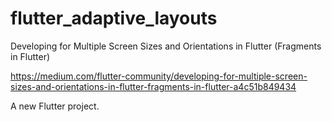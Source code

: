 # flutter_adaptive_layouts

Developing for Multiple Screen Sizes and Orientations in Flutter (Fragments in Flutter)

https://medium.com/flutter-community/developing-for-multiple-screen-sizes-and-orientations-in-flutter-fragments-in-flutter-a4c51b849434

A new Flutter project.
